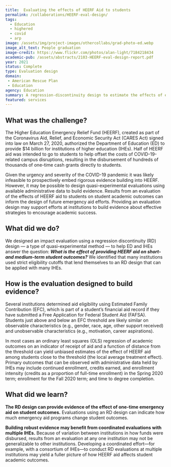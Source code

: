 ```yaml
---
title:  Evaluating the effects of HEERF Aid to students
permalink: /collaborations/HEERF-eval-design/
tags:
  - Education
  - highered
  - covid
  - arp
image: /assets/img/project-images/othercollabs/grad-photo-ed.webp
image_alt_text: People graduation
image-credit: https://www.flickr.com/photos/alan-light/7184218434
academic-pub: /assets/abstracts/2103-HEERF-eval-design-report.pdf
year: 2021
status: Complete
type: Evaluation design
domain:
 - American Rescue Plan
 - Education
agency: Education
summary: A regression-discontinuity design to estimate the effects of emergency aid on student academic outcomes
featured: services
---
```

## What was the challenge?
The Higher Education Emergency Relief Fund (HEERF), created as part of the Coronavirus Aid, Relief, and Economic Security Act (CARES Act) signed into law on March 27, 2020, authorized the Department of Education (ED) to provide $14 billion for institutions of higher education (IHEs). Half of HEERF aid was intended to go to students to help offset the costs of COVID-19-related campus disruptions, resulting in the disbursement of hundreds of thousands of one-time cash grants directly to students.

Given the urgency and severity of the COVID-19 pandemic it was likely infeasible to prospectively embed rigorous evidence building into HEERF. However, it may be possible to design quasi-experimental evaluations using available administrative data to build evidence. Results from an evaluation of the effects of HEERF aid to students on student academic outcomes can inform the design of future emergency aid efforts. Providing an evaluation design may support efforts at institutions to build evidence about effective strategies to encourage academic success.

## What did we do?
We designed an impact evaluation using a regression discontinuity (RD) design — a type of quasi-experimental method — to help ED and IHEs answer the question: _**What is the effect of providing HEERF aid on short- and medium-term student outcomes?**_ We identified that many institutions used strict eligibility cutoffs that lend themselves to an RD design that can be applied with many IHEs. 

## How is the evaluation designed to build evidence?
Several institutions determined aid eligibility using Estimated Family Contribution (EFC), which is part of a student’s financial aid record if they have submitted a Free Application for Federal Student Aid (FAFSA). Students just above and below an EFC threshold are likely similar on observable characteristics (e.g., gender, race, age, other support received) and unobservable characteristics (e.g., motivation, career aspirations). 

In most cases an ordinary least squares (OLS) regression of academic outcomes on an indicator of receipt of aid and a function of distance from the threshold can  yield unbiased estimates of the effect of HEERF aid among students close to the threshold (the local average treatment effect). Primary outcomes that can be observed with administrative data held by IHEs may include continued enrollment, credits earned, and enrollment intensity (credits as a proportion of full-time enrollment) in the Spring 2020 term; enrollment for the Fall 2020 term; and time to degree completion. 

## What did we learn?
**The RD design can provide evidence of the effect of one-time emergency aid on student outcomes.** Evaluations using an RD design can indicate how much emergency aid programs change student outcomes. 

**Building robust evidence may benefit from coordinated evaluations with multiple IHEs.** Because of variation between institutions in how funds were disbursed, results from an evaluation at any one institution may not be generalizable to other institutions. Developing a coordinated effort—for example, with a consortium of IHEs—to conduct RD evaluations at multiple institutions may yield a fuller picture of how HEERF aid affects student academic outcomes.
